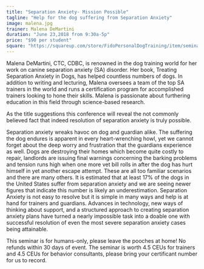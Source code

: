 ```yaml
---
title: "Separation Anxiety- Mission Possible"
tagline: "Help for the dog suffering from Separation Anxiety"
image: malena.jpg
trainer: Malena DeMartini
duration: "June 23,2018 from 9:30a-5p"
price: "$90 per student"
square: "https://squareup.com/store/FidoPersonalDogTraining/item/seminars"
---
```


Malena DeMartini, CTC, CDBC, is renowned in the dog training world for her work on canine separation anxiety (SA) disorder. Her book, Treating Separation Anxiety in Dogs, has helped countless numbers of dogs. In addition to writing and lecturing, Malena oversees a team of the top SA trainers in the world and runs a certification program for accomplished trainers looking to hone their skills. Malena is passionate about furthering education in this field through science-based research.

As the title suggestions this conference will reveal the not commonly believed fact that indeed resolution of separation anxiety is truly possible. 

Separation anxiety wreaks havoc on dog and guardian alike. The suffering the dog endures is apparent in every heart-wrenching howl, yet we cannot forget about the deep worry and frustration that the guardians experience as well. Dogs are destroying their homes which become quite costly to repair, landlords are issuing final warnings concerning the barking problems and tension runs high when one more vet bill rolls in after the dog has hurt himself in yet another escape attempt. These are all too familiar scenarios and there are many others. 
It is estimated that at least 17% of the dogs in the United States suffer from separation anxiety and we are seeing newer figures that indicate this number is likely an underestimation. 
Separation Anxiety is not easy to resolve but it is simple in many ways and help is at hand for trainers and guardians. 
Advances in technology, new ways of thinking about support, and a structured approach to creating separation anxiety plans have turned a nearly impossible task into a doable one with successful resolution of even the most severe separation anxiety cases being attainable. 


This seminar is for humans-only, please leave the pooches at home! No refunds within 30 days of event. The seminar is worth 4.5 CEUs for trainers and 4.5 CEUs for behavior consultants, please bring your certificant number for us to record. 
